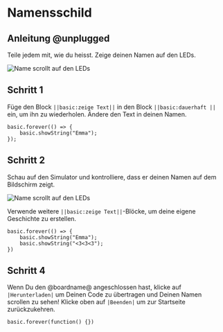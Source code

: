 # Namensschild

## Anleitung @unplugged

Teile jedem mit, wie du heisst. Zeige deinen Namen auf den LEDs.

![Name scrollt auf den LEDs](https://cdn.makecode.com/blob/a5eb2f776c67e070a6bd1634a4b60769dae92aac/static/calliope/tutorials/02_nametag_animation.gif)

## Schritt 1

Füge den Block `||basic:zeige Text||` in den Block `||basic:dauerhaft ||` ein, um ihn zu wiederholen. Ändere den Text in deinen Namen.

```blocks
basic.forever(() => {
    basic.showString("Emma");
});
```

## Schritt 2

Schau auf den Simulator und kontrolliere, dass er deinen Namen auf dem Bildschirm zeigt.

![Name scrollt auf den LEDs](https://cdn.makecode.com/blob/a5eb2f776c67e070a6bd1634a4b60769dae92aac/static/calliope/tutorials/02_nametag_animation.gif)


Verwende weitere `||basic:zeige Text||`-Blöcke, um deine eigene Geschichte zu erstellen.

```blocks
basic.forever(() => {
    basic.showString("Emma");
    basic.showString("<3<3<3");
})
```

## Schritt 4

Wenn Du den @boardname@ angeschlossen hast, klicke auf `|Herunterladen|` um Deinen Code zu übertragen und Deinen Namen scrollen zu sehen! Klicke oben auf `|Beenden|` um zur Startseite zurückzukehren.

```template
basic.forever(function() {})
```
